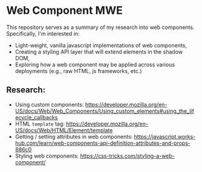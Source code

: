 # Web Component MWE

This repository serves as a summary of my research into web components. Specifically, I'm interested in:
- Light-weight, vanilla javascript implementations of web components,
- Creating a styling API layer that will extend elements in the shadow DOM,
- Exploring how a web component may be applied across various deployments (e.g., raw HTML, js frameworks, etc.)

## Research:

* Using custom components: https://developer.mozilla.org/en-US/docs/Web/Web_Components/Using_custom_elements#using_the_lifecycle_callbacks
* HTML `template` tag: https://developer.mozilla.org/en-US/docs/Web/HTML/Element/template
* Getting / setting attributes in web components: https://javascript.works-hub.com/learn/web-components-api-definition-attributes-and-props-886c0
* Styling web components: https://css-tricks.com/styling-a-web-component/
